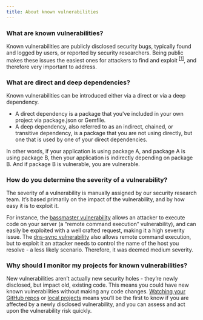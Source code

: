 ```yaml
---
title: About known vulnerabilities
---
```


### What are known vulnerabilities?

Known vulnerabilities are publicly disclosed security bugs, typically found and logged by users, or reported by security researchers. Being public makes these issues the easiest ones for attackers to find and exploit <sup><a href="https://www.theregister.co.uk/2015/02/23/hp_hack_vulnerable_threat_study/">[1]</a></sup>, and therefore very important to address.

### What are direct and deep dependencies?

Known vulnerabilities can be introduced either via a direct or via a deep dependency.

* A direct dependency is a package that you've included in your own project via package.json or Gemfile.
* A deep dependency, also referred to as an indirect, chained, or transitive dependency, is a package that you are not using directly, but one that is used by one of your direct dependencies.

In other words, if your application is using package A, and package A is using package B, then your application is indirectly depending on package B. And if package B is vulnerable, you are vulnerable.

### How do you determine the severity of a vulnerability?

The severity of a vulnerability is manually assigned by our security research team. It’s based primarily on the impact of the vulnerability, and by how easy it is to exploit it.

For instance, the [bassmaster vulnerability](https://snyk.io/vuln/npm:bassmaster:20140927) allows an attacker to execute code on your server (a “remote command execution” vulnerability), and can easily be exploited with a well crafted request, making it a high severity issue. The [dns-sync vulnerability](https://snyk.io/vuln/npm:dns-sync:20141111) also allows remote command execution, but to exploit it an attacker needs to control the name of the host you resolve - a less likely scenario. Therefore, it was deemed medium severity.

### Why should I monitor my projects for known vulnerabilities?

New vulnerabilities aren’t actually new security holes - they’re newly disclosed, but impact old, existing code. This means you could have new known vulnerabilities without making any code changes. [Watching your GitHub repos](https://snyk.io/docs/github/#how-to-integrate-github-to-test-and-watch-your-repositories) or [local projects](https://snyk.io/docs/using-snyk/#monitor) means you’ll be the first to know if you are affected by a newly disclosed vulnerability, and you can assess and act upon the vulnerability risk quickly.
